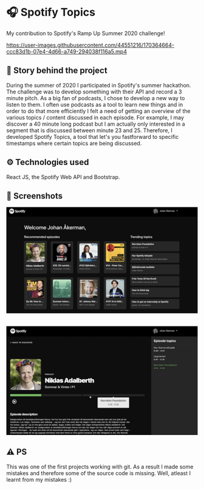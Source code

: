 # 🎧  Spotify Topics
My contribution to Spotify's Ramp Up Summer 2020 challenge! 

https://user-images.githubusercontent.com/44551216/170364664-ccc83d1b-07e4-4d66-a749-294038f116a5.mp4


## 📖 Story behind the project
During the summer of 2020 I participated in Spotify's summer hackathon. The challenge was to develop something with their API and record a 3 minute pitch. As a big fan of podcasts, I chose to develop a new way to listen to them. I often use podcasts as a tool to learn new things and in order to do that more efficiently I felt a need of getting an overview of the various topics / content discussed in each episode. For example, I may discover a 40 minute long podcast but I am actually only interested in a segment that is discussed between minute 23 and 25. Therefore, I developed Spotify Topics, a tool that let's you fastforward to specific timestamps where certain topics are being discussed.

## ⚙️ Technologies used
React JS, the Spotify Web API and Bootstrap. 

## 📸 Screenshots
<img src="/discover.png" alt="discover"
	title="Dashboard preview" width="800" /> 
	<br />
	<br />
		
<img src="/episode.png" alt="episode"
	title="Episode preview" width="800" />
		

## ⚠️ PS
This was one of the first projects working with git. As a result I made some mistakes and therefore some of the source code is missing. Well, atleast I learnt from my mistakes :)
